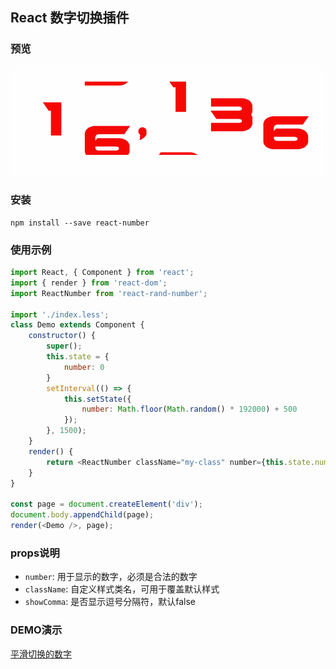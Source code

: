 ## React 数字切换插件

### 预览

![ReactNumber](./number.gif)


### 安装

```shell
npm install --save react-number
```

### 使用示例

```js
import React, { Component } from 'react';
import { render } from 'react-dom';
import ReactNumber from 'react-rand-number';

import './index.less';
class Demo extends Component {
    constructor() {
        super();
        this.state = {
            number: 0
        }
        setInterval(() => {
            this.setState({
                number: Math.floor(Math.random() * 192000) + 500
            });
        }, 1500);
    }
    render() {
        return <ReactNumber className="my-class" number={this.state.number} showComma={true} />;
    }
}

const page = document.createElement('div');
document.body.appendChild(page);
render(<Demo />, page);
```

### props说明

* `number`: 用于显示的数字，必须是合法的数字
* `className`: 自定义样式类名，可用于覆盖默认样式
* `showComma`: 是否显示逗号分隔符，默认false

### DEMO演示

[平滑切换的数字](http://seejs.me/react-number/demo/index.html)
